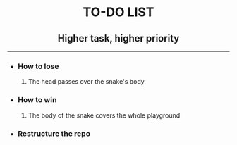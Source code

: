 # <center>TO-DO LIST</center>
## <center>Higher task, higher priority</center>

---

- ### How to lose
  1. The head passes over the snake's body

- ### How to win
  1. The body of the snake covers the whole playground

- ### Restructure the repo